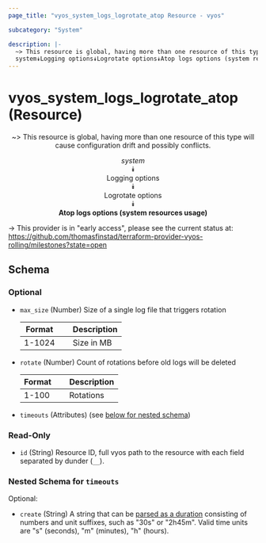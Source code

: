 ```yaml
---
page_title: "vyos_system_logs_logrotate_atop Resource - vyos"

subcategory: "System"

description: |- 
  ~> This resource is global, having more than one resource of this type will cause configuration drift and possibly conflicts.
  system⯯Logging options⯯Logrotate options⯯Atop logs options (system resources usage)
---
```


# vyos_system_logs_logrotate_atop (Resource)
<center>

~> This resource is global, having more than one resource of this type will cause configuration drift and possibly conflicts.

*system*  
⯯  
Logging options  
⯯  
Logrotate options  
⯯  
**Atop logs options (system resources usage)**


</center>

-> This provider is in "early access", please see the current status at: https://github.com/thomasfinstad/terraform-provider-vyos-rolling/milestones?state=open

## Schema

### Optional

- `max_size` (Number) Size of a single log file that triggers rotation

    |Format  &emsp;|Description  |
    |----------|---------------|
    |1-1024  &emsp;|Size in MB   |
- `rotate` (Number) Count of rotations before old logs will be deleted

    |Format  &emsp;|Description  |
    |----------|---------------|
    |1-100   &emsp;|Rotations    |
- `timeouts` (Attributes) (see [below for nested schema](#nestedatt--timeouts))

### Read-Only

- `id` (String) Resource ID, full vyos path to the resource with each field separated by dunder (`__`).

<a id="nestedatt--timeouts"></a>
### Nested Schema for `timeouts`

Optional:

- `create` (String) A string that can be [parsed as a duration](https://pkg.go.dev/time#ParseDuration) consisting of numbers and unit suffixes, such as &#34;30s&#34; or &#34;2h45m&#34;. Valid time units are &#34;s&#34; (seconds), &#34;m&#34; (minutes), &#34;h&#34; (hours).  
